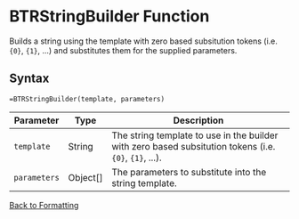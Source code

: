 # BTRStringBuilder Function

Builds a string using the template with zero based subsitution tokens (i.e. `{0}`, `{1}`, ...) and substitutes them for the supplied parameters.

## Syntax

```excel
=BTRStringBuilder(template, parameters)
```

Parameter | Type | Description
---|---|---
`template` | String | The string template to use in the builder with zero based subsitution tokens (i.e. `{0}`, `{1}`, ...).
`parameters` | Object[] | The parameters to substitute into the string template.

[Back to Formatting](RBLeFormatting.md)